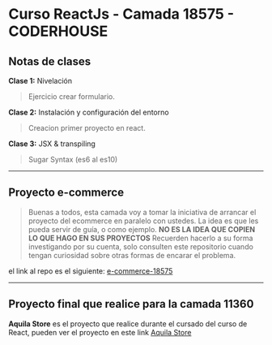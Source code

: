 # Curso ReactJs - Camada 18575 - CODERHOUSE

## Notas de clases

**Clase 1:** Nivelación
> Ejercicio crear formulario.

**Clase 2:** Instalación y configuración del entorno
> Creacion primer proyecto en react.

**Clase 3:** JSX & transpiling
> Sugar Syntax (es6 al es10)

---

## Proyecto e-commerce

> Buenas a todos, esta camada voy a tomar la iniciativa de arrancar el proyecto del ecommerce en paralelo con ustedes. La idea es que les pueda servir de guía, o como ejemplo.
> **NO ES LA IDEA QUE COPIEN LO QUE HAGO EN SUS PROYECTOS**
> Recuerden hacerlo a su forma investigando por su cuenta, solo consulten este repositorio cuando tengan curiosidad sobre otras formas de encarar el problema.

el link al repo es el siguiente: [e-commerce-18575](https://github.com/BraianVaylet/ecommerce18575-coderhouse-react)

---

## Proyecto final que realice para la **camada 11360**

**Aquila Store** es el proyecto que realice durante el cursado del curso de React, pueden ver el proyecto en este link [Aquila Store](https://github.com/BraianVaylet/AquilaStore)


